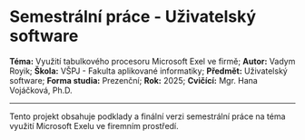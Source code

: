 # Semestrální práce - Uživatelský software

**Téma:** Využití tabulkového procesoru Microsoft Exel ve firmě;
**Autor:** Vadym Royik;
**Škola:** VŠPJ - Fakulta aplikované informatiky;
**Předmět:** Uživatelský software;
**Forma studia:** Prezenční;
**Rok:** 2025;
**Cvičící:** Mgr. Hana Vojáčková, Ph.D.

---------

Tento projekt obsahuje podklady a finální verzi semestrální práce na téma využití Microsoft Exelu ve firemním prostředí.
